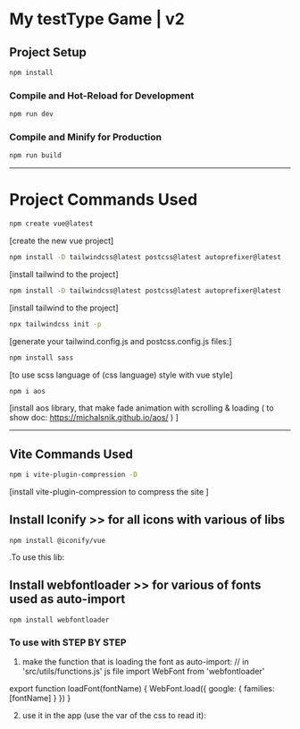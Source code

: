 # My testType Game | v2

## Project Setup

```sh
npm install
```

### Compile and Hot-Reload for Development

```sh
npm run dev
```

### Compile and Minify for Production

```sh
npm run build
```

---

# Project Commands Used

```sh
npm create vue@latest
```

[create the new vue project]

```sh
npm install -D tailwindcss@latest postcss@latest autoprefixer@latest
```

[install tailwind to the project]

```sh
npm install -D tailwindcss@latest postcss@latest autoprefixer@latest
```

[install tailwind to the project]

```sh
npx tailwindcss init -p
```

[generate your tailwind.config.js and postcss.config.js files:]

```sh
npm install sass
```

[to use scss language of (css language) style with vue style]

```sh
npm i aos
```

[install aos library, that make fade animation with scrolling & loading ( to show doc: https://michalsnik.github.io/aos/ ) ]

---

## Vite Commands Used

```sh
npm i vite-plugin-compression -D
```

[install vite-plugin-compression to compress the site ]

## Install Iconify >> for all icons with various of libs

```install
npm install @iconify/vue
```

.To use this lib:
<template>

  <div>
    <Icon icon="ic:outline-arrow-right" color="red" height="60" />
    you can use more of libs with iconify not only (ic)
  </div>
</template>

<script>
import { Icon } from '@iconify/vue'
</script>

## Install webfontloader >> for various of fonts used as auto-import

```install
npm install webfontloader
```

### To use with STEP BY STEP

1. make the function that is loading the font as auto-import:
   // in 'src/utils/functions.js' js file
   import WebFont from 'webfontloader'

export function loadFont(fontName) {
WebFont.load({
google: {
families: [fontName]
}
})
}

2. use it in the app (use the var of the css to read it):
   <template>
    <div :style="'--f-fam: ' + fontName">
    </div>
    </template>

<script setup>
import { ref, onMounted } from 'vue'

import { loadFont } from '@/utils/'

const fontName = ref('Roboto')

onMounted(() => {
    loadFont(fontName.value)
})

function showFont(font) {
    fontName.value = font
    loadFont(fontName.value)
}
</script>

<style>
* {
    font-family: var(--f-fam);
}

</style>
